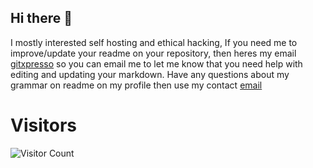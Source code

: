 ## Hi there 👋
I mostly interested self hosting and ethical hacking, If you need me to improve/update your readme on your repository, then heres my email [gitxpresso](mailto:gitxpresso@outlook.com) so you can email me to let me know that you need help with editing and updating your markdown. Have any questions about my grammar on readme on my profile then use my contact [email](mailto:gitxpresso@outlook.com)
# Visitors
![Visitor Count](https://profile-counter.glitch.me/gitxpresso/count.svg)

<!--
**GitXpresso/GitXpresso** is a ✨ _special_ ✨ repository because its `README.md` (this file) appears on your GitHub profile.

Here are some ideas to get you started:

- 🔭 I’m currently working on ...
- 🌱 I’m currently learning ...
- 👯 I’m looking to collaborate on ...
- 🤔 I’m looking for help with ...
- 💬 Ask me about ...
- 📫 How to reach me: ...
- 😄 Pronouns: ...
- ⚡ Fun fact: ...
-->
